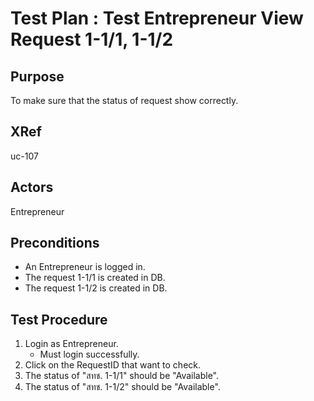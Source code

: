 Test Plan : Test Entrepreneur View Request 1-1/1, 1-1/2
=======================================================

## Purpose

To make sure that the status of request show correctly.

## XRef

uc-107

## Actors

Entrepreneur

## Preconditions

* An Entrepreneur is logged in.
* The request 1-1/1 is created in DB.
* The request 1-1/2 is created in DB.

## Test Procedure

1. Login as Entrepreneur.
	* Must login successfully.
2. Click on the RequestID that want to check.
3. The status of "สทช. 1-1/1" should be "Available".
4. The status of "สทช. 1-1/2" should be "Available".